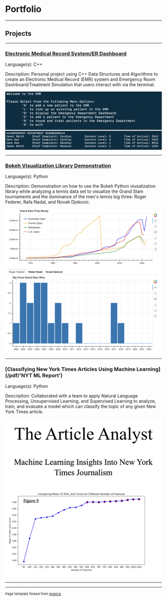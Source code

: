 # Portfolio

---

## Projects 

---

### [Electronic Medical Record System/ER Dashboard](https://github.com/yashdave96/EMR-Project)

Language(s): C++ 

Description: Personal project using C++ Data Structures and Algorithms to create an Electronic Medical Record (EMR) system and Emergency Room Dashboard/Treatment Simulation that users interact with via the terminal. 

<img src = "images/EMR Image.png">

<img src = "images/EMR Image 2.png">

---
### [Bokeh Visualization Library Demonstration](https://github.com/yashdave96/Bokeh-Demonstration)

Language(s): Python 

Description: Demonstration on how to use the Bokeh Python viusalization library while analyzing a tennis data set to visualize the Grand Slam tournaments and the dominance of the men's tennis big three: Roger Federer, Rafa Nadal, and Novak Djokovic. 

<img src = "images/Bokeh Image.png"> 

<img src = "images/Bokeh Image 2.png">

---
### [Classifying New York Times Articles Using Machine Learning](/pdf/'NYT ML Report')

Language(s): Python

Description: Collaborated with a team to apply Natural Language Processing, Unsupervised Learning, and Supervised Learning to analyze,  train, and evaluate a model which can classify the topic of any given New York Times article.

<img src = "images/NYT Class Image 1.png">

<img src = "images/NYT Class Image 2.png">


---


---
<p style="font-size:11px">Page template forked from <a href="https://github.com/evanca/quick-portfolio">evanca</a></p>
<!-- Remove above link if you don't want to attibute -->
